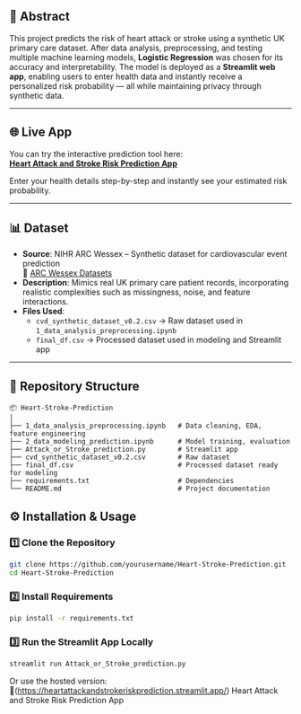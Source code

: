 ## 📄 Abstract
This project predicts the risk of heart attack or stroke using a synthetic UK primary care dataset. After data analysis, preprocessing, and testing multiple machine learning models, **Logistic Regression** was chosen for its accuracy and interpretability. The model is deployed as a **Streamlit web app**, enabling users to enter health data and instantly receive a personalized risk probability — all while maintaining privacy through synthetic data.

---

## 🌐 Live App
You can try the interactive prediction tool here:  
**[Heart Attack and Stroke Risk Prediction App](https://heartattackandstrokeriskprediction.streamlit.app/)**

Enter your health details step-by-step and instantly see your estimated risk probability.

---

## 📊 Dataset
- **Source**: NIHR ARC Wessex – Synthetic dataset for cardiovascular event prediction  
  🔗 [ARC Wessex Datasets](https://www.arc-wx.nihr.ac.uk/data-sets?utm_source=chatgpt.com)
- **Description**: Mimics real UK primary care patient records, incorporating realistic complexities such as missingness, noise, and feature interactions.
- **Files Used**:  
  - `cvd_synthetic_dataset_v0.2.csv` → Raw dataset used in `1_data_analysis_preprocessing.ipynb`  
  - `final_df.csv` → Processed dataset used in modeling and Streamlit app

---

## 📂 Repository Structure
```plaintext
📦 Heart-Stroke-Prediction
│
├── 1_data_analysis_preprocessing.ipynb   # Data cleaning, EDA, feature engineering
├── 2_data_modeling_prediction.ipynb      # Model training, evaluation
├── Attack_or_Stroke_prediction.py        # Streamlit app
├── cvd_synthetic_dataset_v0.2.csv        # Raw dataset
├── final_df.csv                          # Processed dataset ready for modeling
├── requirements.txt                      # Dependencies
└── README.md                             # Project documentation
```

## ⚙️ Installation & Usage

### 1️⃣ Clone the Repository
```bash
git clone https://github.com/yourusername/Heart-Stroke-Prediction.git
cd Heart-Stroke-Prediction
```

### 2️⃣ Install Requirements
```bash
pip install -r requirements.txt
```

### 3️⃣ Run the Streamlit App Locally
```bash
streamlit run Attack_or_Stroke_prediction.py
```
Or use the hosted version:
🔗(https://heartattackandstrokeriskprediction.streamlit.app/)  Heart Attack and Stroke Risk Prediction App
